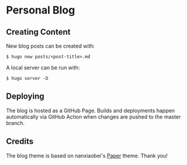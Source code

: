 # Personal Blog

## Creating Content

New blog posts can be created with:

```
$ hugo new posts/<post-title>.md
```

A local server can be run with:

```
$ hugo server -D
```

## Deploying

The blog is hosted as a GitHub Page. Builds and deployments happen automatically via GitHub Action when changes are pushed to the master branch.

## Credits

The blog theme is based on nanxiaobei's [Paper](https://github.com/nanxiaobei/hugo-paper/) theme. Thank you!
